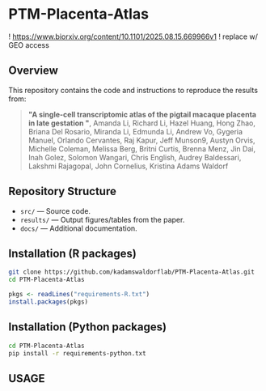 # PTM-Placenta-Atlas

! https://www.biorxiv.org/content/10.1101/2025.08.15.669966v1
! replace w/ GEO access

## Overview
This repository contains the code and instructions to reproduce the results from:
> **"A single-cell transcriptomic atlas of the pigtail macaque placenta in late gestation "**, Amanda Li, Richard Li, Hazel Huang, Hong Zhao, Briana Del Rosario, Miranda Li, Edmunda Li, Andrew Vo, Gygeria Manuel, Orlando Cervantes, Raj Kapur, Jeff Munson9, Austyn Orvis, Michelle Coleman, Melissa Berg, Britni Curtis, Brenna Menz, Jin Dai, Inah Golez, Solomon Wangari, Chris English, Audrey Baldessari, Lakshmi Rajagopal, John Cornelius, Kristina Adams Waldorf 

## Repository Structure
- `src/` — Source code.
- `results/` — Output figures/tables from the paper.
- `docs/` — Additional documentation.

## Installation (R packages)
```bash
git clone https://github.com/kadamswaldorflab/PTM-Placenta-Atlas.git
cd PTM-Placenta-Atlas
```
```R
pkgs <- readLines("requirements-R.txt")
install.packages(pkgs)
```

## Installation (Python packages)
```bash
cd PTM-Placenta-Atlas
pip install -r requirements-python.txt
```
## USAGE
```bash
